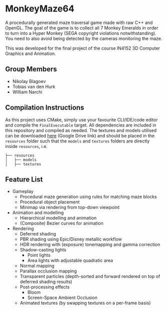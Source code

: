 # MonkeyMaze64
A procedurally generated maze traversal game made with raw C++ and OpenGL. The goal of the game is to collect all 7 Monkey Emeralds in order to turn into a Hyper Monkey (SEGA copyright violations notwithstanding). You need to also avoid being detected by the cameras monitoring the maze.

This was developed for the final project of the course IN4152 3D Computer Graphics and Animation.

## Group Members
- Nikolay Blagoev
- Tobias van den Hurk
- William Narchi

## Compilation Instructions
As this project uses CMake, simply use your favourite CLI/IDE/code editor and compile the `FinalExecutable` target. All dependencies are included in this repository and compiled as needed. The textures and models utilised can be downloaded [here](https://drive.google.com/file/d/1K86r1SvZYmcDIqXRWt8A36VvDofZLhWQ/view?usp=sharing) (Google Drive link) and should be placed in the `resources` folder such that the `models` and `textures` folders are directly inside `resources`, i.e.
```
├── resources
│   ├── models
│   ├── textures
```

## Feature List
- Gameplay
  - Procedural maze generation using rules for matching maze blocks
  - Procedural object placement
  - Minimap via rendering from top-down viewpoint
- Animation and modelling
  - Hierarchical modelling and animation
  - (Composite) Bezier curves for animation
- Rendering
  - Deferred shading
  - PBR shading using Epic/Disney metallic workflow
  - HDR rendering with (exposure) tonemapping and gamma correction
  - Shadow-casting lights
    - Point lights
    - Area lights with adjustable quadratic area
  - Normal mapping
  - Parallax occlusion mapping
  - Transparent particles (depth-sorted and forward rendered on top of deferred shading results)
  - Post-processing effects
    - Bloom
    - Screen-Space Ambient Occlusion
  - Animated textures (by swapping textures on a per-frame basis)

